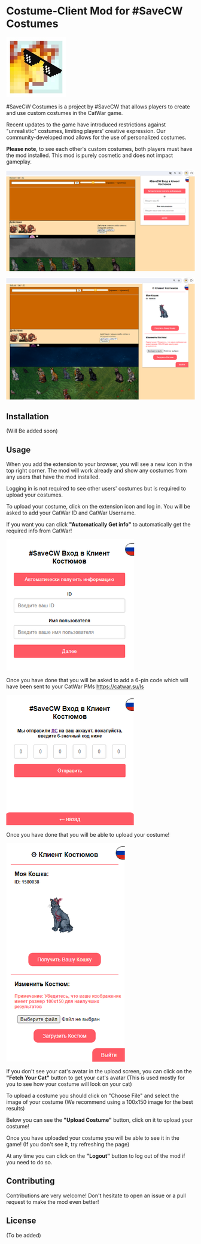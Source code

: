 # Costume-Client Mod for #SaveCW Costumes

![#SaveCW Costumes](./icons/icon.png)

#SaveCW Costumes is a project by #SaveCW that allows players to create and use custom costumes in the CatWar game. <br> 

Recent updates to the game have introduced restrictions against "unrealistic" costumes, limiting players' creative expression. Our community-developed mod allows for the use of personalized costumes. 
<br>

<b>Please note</b>, to see each other's custom costumes, both players must have the mod installed. This mod is purely cosmetic and does not impact gameplay.


![Not LoggedIn Screen](./Screenshot/NoLogin.PNG)

![LoggedIn Screen](./Screenshot/LoggedIn.PNG)

## Installation

(Will Be added soon)

## Usage

When you add the extension to your browser, you will see a new icon in the top right corner. The mod will work already and show any costumes from any users that have the mod installed. 

Logging in is not required to see other users' costumes but is required to upload your costumes.

To upload your costume, click on the extension icon and log in. You will be asked to add your CatWar ID and CatWar Username.

If you want you can click **"Automatically Get info"** to automatically get the required info from CatWar!

![Login Screen](./Screenshot/loginpage.PNG)

Once you have done that you will be asked to add a 6-pin code which will have been sent to your CatWar PMs https://catwar.su/ls

![Verification Screen](./Screenshot/verification.PNG)

Once you have done that you will be able to upload your costume!

![Upload Screen](./Screenshot/upload.PNG)

If you don't see your cat's avatar in the upload screen, you can click on the **"Fetch Your Cat"** button to get your cat's avatar (This is used mostly for you to see how your costume will look on your cat)

To upload a costume you should click on "Choose File" and select the image of your costume (We recommend using a 100x150 image for the best results)

Below you can see the **"Upload Costume"** button, click on it to upload your costume! 

Once you have uploaded your costume you will be able to see it in the game! (If you don't see it, try refreshing the page)

At any time you can click on the **"Logout"** button to log out of the mod if you need to do so.


## Contributing

Contributions are very welcome! Don't hesitate to open an issue or a pull request to make the mod even better!

## License

(To be added)
